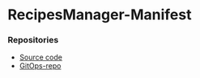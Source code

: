 # RecipesManager-Manifest

### Repositories
* [Source code](https://github.com/Daniel-Shwartzman/RecipesManager)
* [GitOps-repo](https://github.com/Daniel-Shwartzman/RecipesManager-GitOps)
